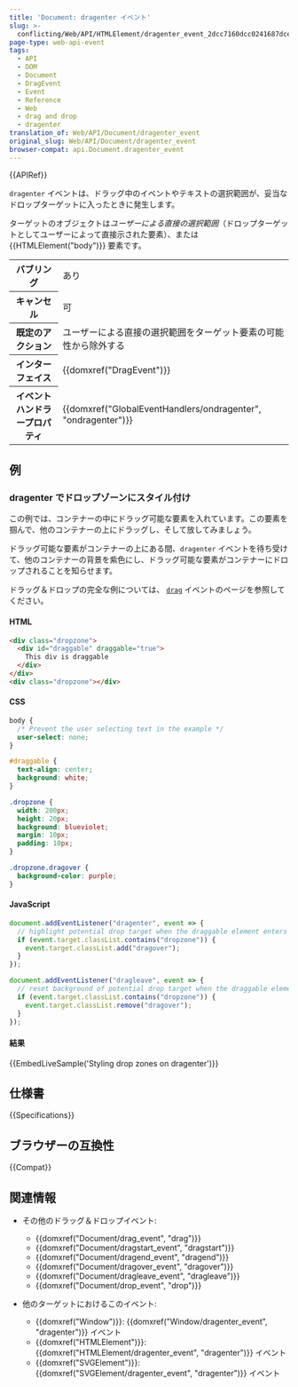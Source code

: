 ```yaml
---
title: 'Document: dragenter イベント'
slug: >-
  conflicting/Web/API/HTMLElement/dragenter_event_2dcc7160dcc0241687dce4442238bbf3
page-type: web-api-event
tags:
  - API
  - DOM
  - Document
  - DragEvent
  - Event
  - Reference
  - Web
  - drag and drop
  - dragenter
translation_of: Web/API/Document/dragenter_event
original_slug: Web/API/Document/dragenter_event
browser-compat: api.Document.dragenter_event
---
```

{{APIRef}}

`dragenter` イベントは、ドラッグ中のイベントやテキストの選択範囲が、妥当なドロップターゲットに入ったときに発生します。

ターゲットのオブジェクトは*ユーザーによる直接の選択範囲*（ドロップターゲットとしてユーザーによって直接示された要素）、または {{HTMLElement("body")}} 要素です。

<table class="properties">
  <tbody>
    <tr>
      <th scope="row">バブリング</th>
      <td>あり</td>
    </tr>
    <tr>
      <th scope="row">キャンセル</th>
      <td>可</td>
    </tr>
    <tr>
      <th scope="row">既定のアクション</th>
      <td>ユーザーによる直接の選択範囲をターゲット要素の可能性から除外する</td>
    </tr>
    <tr>
      <th scope="row">インターフェイス</th>
      <td>{{domxref("DragEvent")}}</td>
    </tr>
    <tr>
      <th scope="row">イベントハンドラープロパティ</th>
      <td>
        {{domxref("GlobalEventHandlers/ondragenter", "ondragenter")}}
      </td>
    </tr>
  </tbody>
</table>

## 例

### dragenter でドロップゾーンにスタイル付け

この例では、コンテナーの中にドラッグ可能な要素を入れています。この要素を掴んで、他のコンテナーの上にドラッグし、そして放してみましょう。

ドラッグ可能な要素がコンテナーの上にある間、`dragenter` イベントを待ち受けて、他のコンテナーの背景を紫色にし、ドラッグ可能な要素がコンテナーにドロップされることを知らせます。

ドラッグ＆ドロップの完全な例については、 [`drag`](/ja/docs/Web/API/Document/drag_event) イベントのページを参照してください。

#### HTML

```html
<div class="dropzone">
  <div id="draggable" draggable="true">
    This div is draggable
  </div>
</div>
<div class="dropzone"></div>
```

#### CSS

```css
body {
  /* Prevent the user selecting text in the example */
  user-select: none;
}

#draggable {
  text-align: center;
  background: white;
}

.dropzone {
  width: 200px;
  height: 20px;
  background: blueviolet;
  margin: 10px;
  padding: 10px;
}

.dropzone.dragover {
  background-color: purple;
}
```

#### JavaScript

```js
document.addEventListener("dragenter", event => {
  // highlight potential drop target when the draggable element enters it
  if (event.target.classList.contains("dropzone")) {
    event.target.classList.add("dragover");
  }
});

document.addEventListener("dragleave", event => {
  // reset background of potential drop target when the draggable element leaves it
  if (event.target.classList.contains("dropzone")) {
    event.target.classList.remove("dragover");
  }
});
```

#### 結果

{{EmbedLiveSample('Styling drop zones on dragenter')}}

## 仕様書

{{Specifications}}

## ブラウザーの互換性

{{Compat}}

## 関連情報

- その他のドラッグ＆ドロップイベント:

  - {{domxref("Document/drag_event", "drag")}}
  - {{domxref("Document/dragstart_event", "dragstart")}}
  - {{domxref("Document/dragend_event", "dragend")}}
  - {{domxref("Document/dragover_event", "dragover")}}
  - {{domxref("Document/dragleave_event", "dragleave")}}
  - {{domxref("Document/drop_event", "drop")}}

- 他のターゲットにおけるこのイベント:

  - {{domxref("Window")}}: {{domxref("Window/dragenter_event", "dragenter")}} イベント
  - {{domxref("HTMLElement")}}: {{domxref("HTMLElement/dragenter_event", "dragenter")}} イベント
  - {{domxref("SVGElement")}}: {{domxref("SVGElement/dragenter_event", "dragenter")}} イベント
